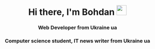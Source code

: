 <h1 align="center">Hi there, I'm Bohdan
<img src="https://github.com/blackcater/blackcater/raw/main/images/Hi.gif" height="32"/></h1>

<h3 align="center">Web Developer from Ukraine ua</h3>
<h3 align="center">Computer science student, IT news writer from Ukraine ua</h3>
